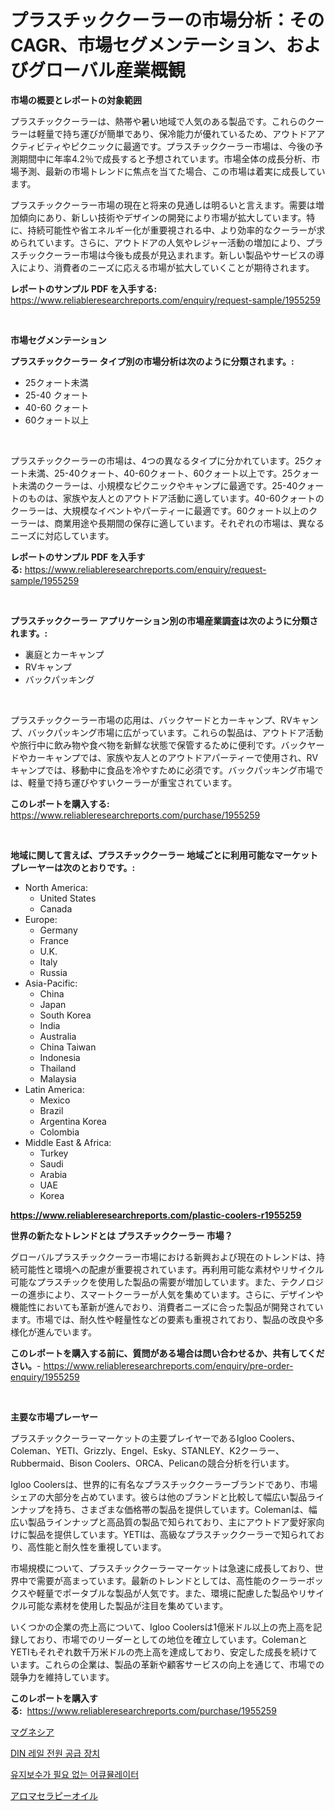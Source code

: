 <p><h1>プラスチッククーラーの市場分析：そのCAGR、市場セグメンテーション、およびグローバル産業概観</h1></p><p><strong>市場の概要とレポートの対象範囲</strong></p>
<p><p>プラスチッククーラーは、熱帯や暑い地域で人気のある製品です。これらのクーラーは軽量で持ち運びが簡単であり、保冷能力が優れているため、アウトドアアクティビティやピクニックに最適です。プラスチッククーラー市場は、今後の予測期間中に年率4.2％で成長すると予想されています。市場全体の成長分析、市場予測、最新の市場トレンドに焦点を当てた場合、この市場は着実に成長しています。</p><p>プラスチッククーラー市場の現在と将来の見通しは明るいと言えます。需要は増加傾向にあり、新しい技術やデザインの開発により市場が拡大しています。特に、持続可能性や省エネルギー化が重要視される中、より効率的なクーラーが求められています。さらに、アウトドアの人気やレジャー活動の増加により、プラスチッククーラー市場は今後も成長が見込まれます。新しい製品やサービスの導入により、消費者のニーズに応える市場が拡大していくことが期待されます。</p></p>
<p><strong>レポートのサンプル PDF を入手する:</strong> <a href="https://www.reliableresearchreports.com/enquiry/request-sample/1955259">https://www.reliableresearchreports.com/enquiry/request-sample/1955259</a></p>
<p>&nbsp;</p>
<p><strong>市場セグメンテーション</strong></p>
<p><strong>プラスチッククーラー タイプ別の市場分析は次のように分類されます。:</strong></p>
<p><ul><li>25クォート未満</li><li>25-40 クォート</li><li>40-60 クォート</li><li>60クォート以上</li></ul></p>
<p>&nbsp;</p>
<p><p>プラスチッククーラーの市場は、4つの異なるタイプに分かれています。25クォート未満、25-40クォート、40-60クォート、60クォート以上です。25クォート未満のクーラーは、小規模なピクニックやキャンプに最適です。25-40クォートのものは、家族や友人とのアウトドア活動に適しています。40-60クォートのクーラーは、大規模なイベントやパーティーに最適です。60クォート以上のクーラーは、商業用途や長期間の保存に適しています。それぞれの市場は、異なるニーズに対応しています。</p></p>
<p><strong>レポートのサンプル PDF を入手する:</strong>&nbsp;<a href="https://www.reliableresearchreports.com/enquiry/request-sample/1955259">https://www.reliableresearchreports.com/enquiry/request-sample/1955259</a></p>
<p>&nbsp;</p>
<p><strong> プラスチッククーラー アプリケーション別の市場産業調査は次のように分類されます。:</strong></p>
<p><ul><li>裏庭とカーキャンプ</li><li>RVキャンプ</li><li>バックパッキング</li></ul></p>
<p>&nbsp;</p>
<p><p>プラスチッククーラー市場の応用は、バックヤードとカーキャンプ、RVキャンプ、バックパッキング市場に広がっています。これらの製品は、アウトドア活動や旅行中に飲み物や食べ物を新鮮な状態で保管するために便利です。バックヤードやカーキャンプでは、家族や友人とのアウトドアパーティーで使用され、RVキャンプでは、移動中に食品を冷やすために必須です。バックパッキング市場では、軽量で持ち運びやすいクーラーが重宝されています。</p></p>
<p><strong>このレポートを購入する:</strong>&nbsp; <a href="https://www.reliableresearchreports.com/purchase/1955259">https://www.reliableresearchreports.com/purchase/1955259</a></p>
<p>&nbsp;</p>
<p><strong>地域に関して言えば、プラスチッククーラー 地域ごとに利用可能なマーケットプレーヤーは次のとおりです。:</strong></p>
<p><ul>
    <li>
        North America:
        <ul>
            <li>United States</li>
            <li>Canada</li>
        </ul>
    </li>
    <li>
        Europe:
        <ul>
            <li>Germany</li>
            <li>France</li>
            <li>U.K.</li>
            <li>Italy</li>
            <li>Russia</li>
        </ul>
    </li>
    <li>
        Asia-Pacific:
        <ul>
            <li>China</li>
            <li>Japan</li>
            <li>South Korea</li>
            <li>India</li>
            <li>Australia</li>
            <li>China Taiwan</li>
            <li>Indonesia</li>
            <li>Thailand</li>
            <li>Malaysia</li>
        </ul>
    </li>
    <li>
        Latin America:
        <ul>
            <li>Mexico</li>
            <li>Brazil</li>
            <li>Argentina Korea</li>
            <li>Colombia</li>
        </ul>
    </li>
    <li>
        Middle East & Africa:
        <ul>
            <li>Turkey</li>
            <li>Saudi</li>
            <li>Arabia</li>
            <li>UAE</li>
            <li>Korea</li>
        </ul>
    </li>
    </ul></p>
<p><strong><a href="https://www.reliableresearchreports.com/plastic-coolers-r1955259">https://www.reliableresearchreports.com/plastic-coolers-r1955259</a></strong>&nbsp;</p>
<p><strong>世界の新たなトレンドとは プラスチッククーラー 市場？</strong></p>
<p><p>グローバルプラスチッククーラー市場における新興および現在のトレンドは、持続可能性と環境への配慮が重要視されています。再利用可能な素材やリサイクル可能なプラスチックを使用した製品の需要が増加しています。また、テクノロジーの進歩により、スマートクーラーが人気を集めています。さらに、デザインや機能性においても革新が進んでおり、消費者ニーズに合った製品が開発されています。市場では、耐久性や軽量性などの要素も重視されており、製品の改良や多様化が進んでいます。</p></p>
<p><strong>このレポートを購入する前に、質問がある場合は問い合わせるか、共有してください。</strong>- <a href="https://www.reliableresearchreports.com/enquiry/pre-order-enquiry/1955259">https://www.reliableresearchreports.com/enquiry/pre-order-enquiry/1955259</a></p>
<p>&nbsp;</p>
<p><strong>主要な市場プレーヤー</strong></p>
<p><p>プラスチッククーラーマーケットの主要プレイヤーであるIgloo Coolers、Coleman、YETI、Grizzly、Engel、Esky、STANLEY、K2クーラー、Rubbermaid、Bison Coolers、ORCA、Pelicanの競合分析を行います。 </p><p>Igloo Coolersは、世界的に有名なプラスチッククーラーブランドであり、市場シェアの大部分を占めています。彼らは他のブランドと比較して幅広い製品ラインナップを持ち、さまざまな価格帯の製品を提供しています。Colemanは、幅広い製品ラインナップと高品質の製品で知られており、主にアウトドア愛好家向けに製品を提供しています。YETIは、高級なプラスチッククーラーで知られており、高性能と耐久性を重視しています。</p><p>市場規模について、プラスチッククーラーマーケットは急速に成長しており、世界中で需要が高まっています。最新のトレンドとしては、高性能のクーラーボックスや軽量でポータブルな製品が人気です。また、環境に配慮した製品やリサイクル可能な素材を使用した製品が注目を集めています。</p><p>いくつかの企業の売上高について、Igloo Coolersは1億米ドル以上の売上高を記録しており、市場でのリーダーとしての地位を確立しています。ColemanとYETIもそれぞれ数千万米ドルの売上高を達成しており、安定した成長を続けています。これらの企業は、製品の革新や顧客サービスの向上を通じて、市場での競争力を維持しています。</p></p>
<p><strong>このレポートを購入する:</strong>&nbsp;&nbsp;<a href="https://www.reliableresearchreports.com/purchase/1955259">https://www.reliableresearchreports.com/purchase/1955259</a></p>
<p><p><a href="https://medium.com/@marcosoenrt565736/%E3%83%9E%E3%82%B0%E3%83%8D%E3%82%B7%E3%82%A2%E5%B8%82%E5%A0%B4%E3%81%AF-%E5%B8%82%E5%A0%B4%E3%82%B7%E3%82%A7%E3%82%A2-%E5%B8%82%E5%A0%B4%E5%8B%95%E5%90%91-%E5%B8%82%E5%A0%B4%E6%88%90%E9%95%B7%E3%81%AB%E9%96%A2%E3%81%99%E3%82%8B%E6%83%85%E5%A0%B1%E3%82%92%E6%8F%90%E4%BE%9B%E3%81%97%E3%81%A6%E3%81%84%E3%81%BE%E3%81%99-230eafd5adcf">マグネシア</a></p><p><a href="https://medium.com/@thib_harou/%EB%8B%A4%EC%9D%8C-%EB%AC%B8%EC%9E%A5%EC%9D%84-%ED%95%9C%EA%B5%AD%EC%96%B4%EB%A1%9C-%EB%B2%88%EC%97%AD%ED%95%98%EC%8B%AD%EC%8B%9C%EC%98%A4-din-%EB%A0%88%EC%9D%BC-%ED%8C%8C%EC%9B%8C-%EC%84%9C%ED%94%8C%EB%9D%BC%EC%9D%B4-%EC%8B%9C%EC%9E%A5-%EC%A1%B0%EC%82%AC-%EB%B3%B4%EA%B3%A0%EC%84%9C-%EC%97%AD%EC%82%AC-%EB%B0%8F-2031%EB%85%84%EA%B9%8C%EC%A7%80%EC%9D%98-%EC%98%88%EC%B8%A1-e125a6d01d4b">DIN 레일 전원 공급 장치</a></p><p><a href="https://medium.com/@tomienow676/%EC%9C%A0%EC%A7%80%EB%B3%B4%EC%88%98%EA%B0%80-%ED%95%84%EC%9A%94%EC%97%86%EB%8A%94-%EC%B6%95%EC%A0%81%EA%B8%B0-%EC%8B%9C%EC%9E%A5%EC%9D%84-%EB%B6%84%EC%84%9D%ED%95%98%EB%A9%B0-%EA%B8%80%EB%A1%9C%EB%B2%8C-%EC%82%B0%EC%97%85-%EC%A0%84%EB%A7%9D-%EB%B0%8F-%EC%98%88%EC%B8%A1%EC%9D%84-%ED%95%98%EA%B2%A0%EC%8A%B5%EB%8B%88%EB%8B%A4-2024%EB%85%84%EB%B6%80%ED%84%B0-2031%EB%85%84%EA%B9%8C%EC%A7%80-89bcbf7342fd">유지보수가 필요 없는 어큐뮬레이터</a></p><p><a href="https://medium.com/@desekay3566/%E3%82%A2%E3%83%AD%E3%83%9E%E3%82%BB%E3%83%A9%E3%83%94%E3%83%BC%E6%B2%B9%E5%B8%82%E5%A0%B4%E3%81%AE%E3%83%A1%E3%83%88%E3%83%AA%E3%82%AF%E3%82%B9%E3%82%92%E8%A7%A3%E8%AA%AD%E3%81%99%E3%82%8B-%E5%B8%82%E5%A0%B4%E3%82%B7%E3%82%A7%E3%82%A2-%E3%83%88%E3%83%AC%E3%83%B3%E3%83%89-%E6%88%90%E9%95%B7%E3%83%91%E3%82%BF%E3%83%BC%E3%83%B3-a28f6bb829b7">アロマセラピーオイル</a></p></p>